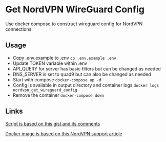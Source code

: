 # Get NordVPN WireGuard Config

Use docker compose to construct wireguard config for NordVPN connections

## Usage
- Copy .env.example to .env `cp .env.example .env`
- Update TOKEN variable within .env
- API_QUERY for server has basic filters but can be changed as needed
- DNS_SERVER is set to quad9 but can also be changed as needed
- Start with compose `docker-compose up -d`
- Config is available in output directory and container logs `docker logs nordvpn_get_wireguard_config`
- Remove the container `docker-compose down`

## Links
[Script is based on this gist and its comments ](https://gist.github.com/bluewalk/7b3db071c488c82c604baf76a42eaad3)

[Docker image is based on this NordVPN support article](https://support.nordvpn.com/Connectivity/Linux/1507838432/How-to-build-the-NordVPN-Docker-image.html)
